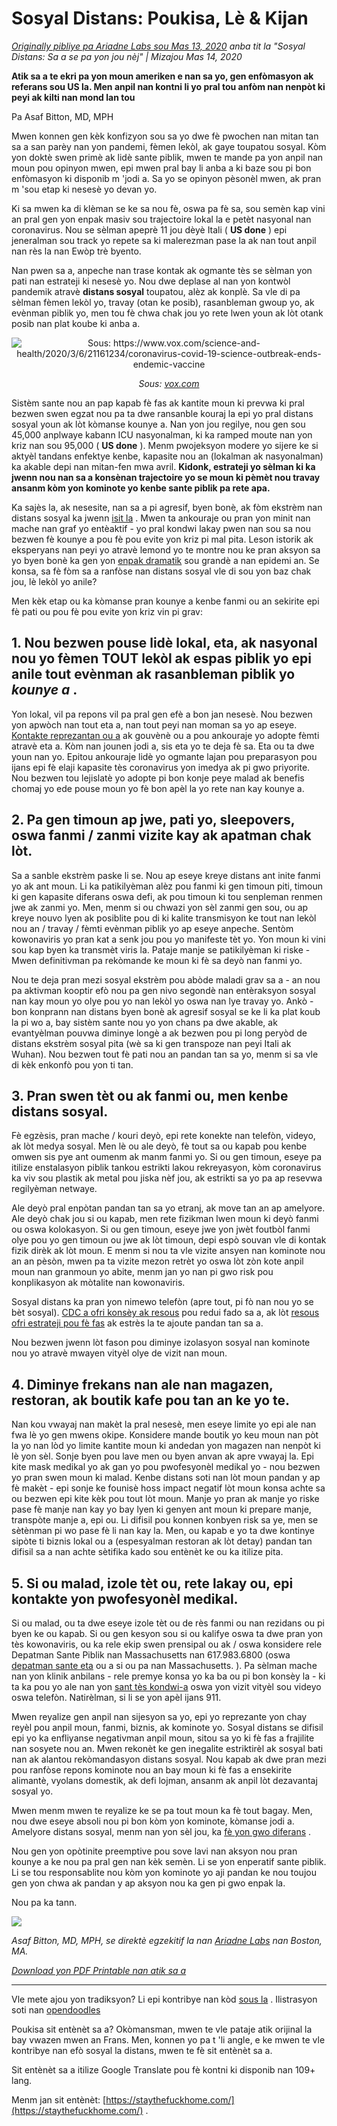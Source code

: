 # Sosyal Distans: Poukisa, Lè & Kijan

_[Originally pibliye pa Ariadne Labs sou Mas 13, 2020](https://www.ariadnelabs.org/resources/articles/news/social-distancing-this-is-not-a-snow-day) anba tit la "Sosyal Distans: Sa a se pa yon jou nèj" | Mizajou Mas 14, 2020_

**Atik sa a te ekri pa yon moun ameriken e nan sa yo, gen enfòmasyon ak referans sou US la. Men anpil nan kontni li yo pral tou anfòm nan nenpòt ki peyi ak kilti nan mond lan tou**

Pa Asaf Bitton, MD, MPH

Mwen konnen gen kèk konfizyon sou sa yo dwe fè pwochen nan mitan tan sa a san parèy nan yon pandemi, fèmen lekòl, ak gaye toupatou sosyal. Kòm yon doktè swen primè ak lidè sante piblik, mwen te mande pa yon anpil nan moun pou opinyon mwen, epi mwen pral bay li anba a ki baze sou pi bon enfòmasyon ki disponib m 'jodi a. Sa yo se opinyon pèsonèl mwen, ak pran m 'sou etap ki nesesè yo devan yo.

Ki sa mwen ka di klèman se ke sa nou fè, oswa pa fè sa, sou semèn kap vini an pral gen yon enpak masiv sou trajectoire lokal la e petèt nasyonal nan coronavirus. Nou se sèlman apeprè 11 jou dèyè Itali ( **US done** ) epi jeneralman sou track yo repete sa ki malerezman pase la ak nan tout anpil nan rès la nan Ewòp trè byento.

Nan pwen sa a, anpeche nan trase kontak ak ogmante tès se sèlman yon pati nan estrateji ki nesesè yo. Nou dwe deplase al nan yon kontwòl pandemik atravè **distans sosyal** toupatou, alèz ak konplè. Sa vle di pa sèlman fèmen lekòl yo, travay (otan ke posib), rasanbleman gwoup yo, ak evènman piblik yo, men tou fè chwa chak jou yo rete lwen youn ak lòt otank posib nan plat koube ki anba a.

<center><img src="/graph.jpeg" alt="Sous: https://www.vox.com/science-and-health/2020/3/6/21161234/coronavirus-covid-19-science-outbreak-ends-endemic-vaccine"><p><em>Sous: <a href="https://www.vox.com/science-and-health/2020/3/6/21161234/coronavirus-covid-19-science-outbreak-ends-endemic-vaccine">vox.com</a></em></p></center>

Sistèm sante nou an pap kapab fè fas ak kantite moun ki prevwa ki pral bezwen swen egzat nou pa ta dwe ransanble kouraj la epi yo pral distans sosyal youn ak lòt kòmanse kounye a. Nan yon jou regilye, nou gen sou 45,000 anplwaye kabann ICU nasyonalman, ki ka ramped moute nan yon kriz nan sou 95,000 ( **US done** ). Menm pwojeksyon modere yo sijere ke si aktyèl tandans enfektye kenbe, kapasite nou an (lokalman ak nasyonalman) ka akable depi nan mitan-fen mwa avril. **Kidonk, estrateji yo sèlman ki ka jwenn nou nan sa a konsènan trajectoire yo se moun ki pèmèt nou travay ansanm kòm yon kominote yo kenbe sante piblik pa rete apa.**

Ka sajès la, ak nesesite, nan sa a pi agresif, byen bonè, ak fòm ekstrèm nan distans sosyal ka jwenn [isit la](https://www.nytimes.com/interactive/2020/03/13/opinion/coronavirus-trump-response.html?action=click&module=Opinion&pgtype=Homepage--) . Mwen ta ankouraje ou pran yon minit nan mache nan graf yo entèaktif - yo pral kondwi lakay pwen nan sou sa nou bezwen fè kounye a pou fè pou evite yon kriz pi mal pita. Leson istorik ak eksperyans nan peyi yo atravè lemond yo te montre nou ke pran aksyon sa yo byen bonè ka gen yon [enpak dramatik](https://bmcpublichealth.biomedcentral.com/articles/10.1186/s12889-018-5446-1) sou grandè a nan epidemi an. Se konsa, sa fè fòm sa a ranfòse nan distans sosyal vle di sou yon baz chak jou, lè lekòl yo anile?

Men kèk etap ou ka kòmanse pran kounye a kenbe fanmi ou an sekirite epi fè pati ou pou fè pou evite yon kriz vin pi grav:

## 1\. Nou bezwen pouse lidè lokal, eta, ak nasyonal nou yo fèmen TOUT lekòl ak espas piblik yo epi anile tout evènman ak rasanbleman piblik yo _kounye a_ .

Yon lokal, vil pa repons vil pa pral gen efè a bon jan nesesè. Nou bezwen yon apwòch nan tout eta a, nan tout peyi nan moman sa yo ap eseye. [Kontakte reprezantan ou a](https://www.house.gov/representatives/find-your-representative) ak gouvènè ou a pou ankouraje yo adopte fèmti atravè eta a. Kòm nan jounen jodi a, sis eta yo te deja fè sa. Eta ou ta dwe youn nan yo. Epitou ankouraje lidè yo ogmante lajan pou preparasyon pou ijans epi fè elaji kapasite tès coronavirus yon imedya ak pi gwo priyorite. Nou bezwen tou lejislatè yo adopte pi bon konje peye malad ak benefis chomaj yo ede pouse moun yo fè bon apèl la yo rete nan kay kounye a.

## 2\. Pa gen timoun ap jwe, pati yo, sleepovers, oswa fanmi / zanmi vizite kay ak apatman chak lòt.

Sa a sanble ekstrèm paske li se. Nou ap eseye kreye distans ant inite fanmi yo ak ant moun. Li ka patikilyèman alèz pou fanmi ki gen timoun piti, timoun ki gen kapasite diferans oswa defi, ak pou timoun ki tou senpleman renmen jwe ak zanmi yo. Men, menm si ou chwazi yon sèl zanmi gen sou, ou ap kreye nouvo lyen ak posiblite pou di ki kalite transmisyon ke tout nan lekòl nou an / travay / fèmti evènman piblik yo ap eseye anpeche. Sentòm kowonaviris yo pran kat a senk jou pou yo manifeste tèt yo. Yon moun ki vini sou kap byen ka transmèt viris la. Pataje manje se patikilyèman ki riske - Mwen definitivman pa rekòmande ke moun ki fè sa deyò nan fanmi yo.

Nou te deja pran mezi sosyal ekstrèm pou abòde maladi grav sa a - an nou pa aktivman kooptir efò nou pa gen nivo segondè nan entèraksyon sosyal nan kay moun yo olye pou yo nan lekòl yo oswa nan lye travay yo. Ankò - bon konprann nan distans byen bonè ak agresif sosyal se ke li ka plat koub la pi wo a, bay sistèm sante nou yo yon chans pa dwe akable, ak evantyèlman pouvwa diminye longè a ak bezwen pou pi long peryòd de distans ekstrèm sosyal pita (wè sa ki gen transpoze nan peyi Itali ak Wuhan). Nou bezwen tout fè pati nou an pandan tan sa yo, menm si sa vle di kèk enkonfò pou yon ti tan.

## 3\. Pran swen tèt ou ak fanmi ou, men kenbe distans sosyal.

Fè egzèsis, pran mache / kouri deyò, epi rete konekte nan telefòn, videyo, ak lòt medya sosyal. Men lè ou ale deyò, fè tout sa ou kapab pou kenbe omwen sis pye ant oumenm ak manm fanmi yo. Si ou gen timoun, eseye pa itilize enstalasyon piblik tankou estrikti lakou rekreyasyon, kòm coronavirus ka viv sou plastik ak metal pou jiska nèf jou, ak estrikti sa yo pa ap resevwa regilyèman netwaye.

Ale deyò pral enpòtan pandan tan sa yo etranj, ak move tan an ap amelyore. Ale deyò chak jou si ou kapab, men rete fizikman lwen moun ki deyò fanmi ou oswa kolokasyon. Si ou gen timoun, eseye jwe yon jwèt foutbòl fanmi olye pou yo gen timoun ou jwe ak lòt timoun, depi espò souvan vle di kontak fizik dirèk ak lòt moun. E menm si nou ta vle vizite ansyen nan kominote nou an an pèsòn, mwen pa ta vizite mezon retrèt yo oswa lòt zòn kote anpil moun nan granmoun yo abite, menm jan yo nan pi gwo risk pou konplikasyon ak mòtalite nan kowonaviris.

Sosyal distans ka pran yon nimewo telefòn (apre tout, pi fò nan nou yo se bèt sosyal). [CDC a ofri konsèy ak resous](https://www.cdc.gov/coronavirus/2019-ncov/about/coping.html) pou redui fado sa a, ak lòt [resous ofri estrateji pou fè fas](https://www.verywellmind.com/managing-coronavirus-anxiety-4798909) ak estrès la te ajoute pandan tan sa a.

Nou bezwen jwenn lòt fason pou diminye izolasyon sosyal nan kominote nou yo atravè mwayen vityèl olye de vizit nan moun.

## 4\. Diminye frekans nan ale nan magazen, restoran, ak boutik kafe pou tan an ke yo te.

Nan kou vwayaj nan makèt la pral nesesè, men eseye limite yo epi ale nan fwa lè yo gen mwens okipe. Konsidere mande boutik yo keu moun nan pòt la yo nan lòd yo limite kantite moun ki andedan yon magazen nan nenpòt ki lè yon sèl. Sonje byen pou lave men ou byen anvan ak apre vwayaj la. Epi kite mask medikal yo ak gan yo pou pwofesyonèl medikal yo - nou bezwen yo pran swen moun ki malad. Kenbe distans soti nan lòt moun pandan y ap fè makèt - epi sonje ke founisè hoss impact negatif lòt moun konsa achte sa ou bezwen epi kite kèk pou tout lòt moun. Manje yo pran ak manje yo riske pase fè manje nan kay yo bay lyen ki genyen ant moun ki prepare manje, transpòte manje a, epi ou. Li difisil pou konnen konbyen risk sa ye, men se sètènman pi wo pase fè li nan kay la. Men, ou kapab e yo ta dwe kontinye sipòte ti biznis lokal ou a (espesyalman restoran ak lòt detay) pandan tan difisil sa a nan achte sètifika kado sou entènèt ke ou ka itilize pita.

## 5\. Si ou malad, izole tèt ou, rete lakay ou, epi kontakte yon pwofesyonèl medikal.

Si ou malad, ou ta dwe eseye izole tèt ou de rès fanmi ou nan rezidans ou pi byen ke ou kapab. Si ou gen kesyon sou si ou kalifye oswa ta dwe pran yon tès kowonaviris, ou ka rele ekip swen prensipal ou ak / oswa konsidere rele Depatman Sante Piblik nan Massachusetts nan 617.983.6800 (oswa [depatman sante eta](https://www.cdc.gov/coronavirus/2019-ncov/downloads/Phone-Numbers_State-and-Local-Health-Departments.pdf) ou a si ou pa nan Massachusetts. ). Pa sèlman mache nan yon klinik anbilans - rele premye konsa yo ka ba ou pi bon konsèy la - ki ta ka pou yo ale nan yon [sant tès kondwi-a](https://www.theverge.com/2020/3/11/21174880/coronavirus-testing-drive-thru-colorado-connecticut-washington) oswa yon vizit vityèl sou videyo oswa telefòn. Natirèlman, si li se yon apèl ijans 911.

Mwen reyalize gen anpil nan sijesyon sa yo, epi yo reprezante yon chay reyèl pou anpil moun, fanmi, biznis, ak kominote yo. Sosyal distans se difisil epi yo ka enfliyanse negativman anpil moun, sitou sa yo ki fè fas a frajilite nan sosyete nou an. Mwen rekonèt ke gen inegalite estriktirèl ak sosyal bati nan ak alantou rekòmandasyon distans sosyal. Nou kapab ak dwe pran mezi pou ranfòse repons kominote nou an bay moun ki fè fas a ensekirite alimantè, vyolans domestik, ak defi lojman, ansanm ak anpil lòt dezavantaj sosyal yo.

Mwen menm mwen te reyalize ke se pa tout moun ka fè tout bagay. Men, nou dwe eseye absoli nou pi bon kòm yon kominote, kòmanse jodi a. Amelyore distans sosyal, menm nan yon sèl jou, ka [fè yon gwo diferans](https://www.ncbi.nlm.nih.gov/pubmed/19400970/) .

Nou gen yon opòtinite preemptive pou sove lavi nan aksyon nou pran kounye a ke nou pa pral gen nan kèk semèn. Li se yon enperatif sante piblik. Li se tou responsablite nou kòm yon kominote yo aji pandan ke nou toujou gen yon chwa ak pandan y ap aksyon nou ka gen pi gwo enpak la.

Nou pa ka tann.

![](/signature.png)

_Asaf Bitton, MD, MPH, se direktè egzekitif la nan [Ariadne Labs](https://www.ariadnelabs.org) nan Boston, MA._

_[Download yon PDF Printable nan atik sa a](https://www.ariadnelabs.org/wp-content/uploads/sites/2/2020/03/Social-Distancing-This-is-Not-a-Snow-Day-Bitton.pdf)_

---

Vle mete ajou yon tradiksyon? Li epi kontribye nan kòd [sous la](https://github.com/vvo/istayhome.info) . Ilistrasyon soti nan [opendoodles](https://generator.opendoodles.com/)

Poukisa sit entènèt sa a? Okòmansman, mwen te vle pataje atik orijinal la bay vwazen mwen an Frans. Men, konnen yo pa t 'li angle, e ke mwen te vle kontribye nan efò sosyal la distans, mwen te fè sit entènèt sa a.

Sit entènèt sa a itilize Google Translate pou fè kontni ki disponib nan 109+ lang.

Menm jan sit entènèt: [https://staythefuckhome.com/](https://staythefuckhome.com/) .
